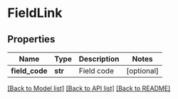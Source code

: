 # FieldLink

## Properties
Name | Type | Description | Notes
------------ | ------------- | ------------- | -------------
**field_code** | **str** | Field code | [optional] 

[[Back to Model list]](../README.md#documentation-for-models) [[Back to API list]](../README.md#documentation-for-api-endpoints) [[Back to README]](../README.md)


